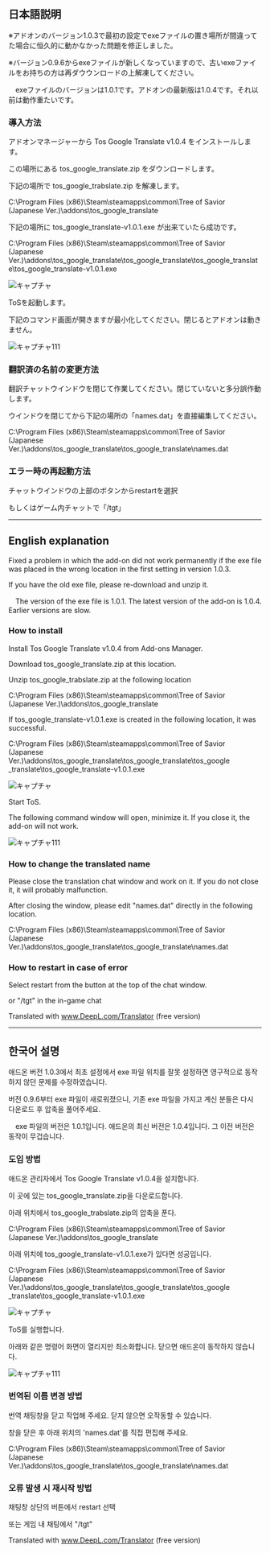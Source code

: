 ## 日本語説明

※アドオンのバージョン1.0.3で最初の設定でexeファイルの置き場所が間違ってた場合に恒久的に動かなかった問題を修正しました。

※バージョン0.9.6からexeファイルが新しくなっていますので、古いexeファイルをお持ちの方は再ダウウンロードの上解凍してください。

　exeファイルのバージョンは1.0.1です。アドオンの最新版は1.0.4です。それ以前は動作重たいです。


### 導入方法

アドオンマネージャーから Tos Google Translate v1.0.4 をインストールします。

この場所にある tos_google_translate.zip をダウンロードします。

下記の場所で tos_google_trabslate.zip を解凍します。

C:\Program Files (x86)\Steam\steamapps\common\Tree of Savior (Japanese Ver.)\addons\tos_google_translate

下記の場所に tos_google_translate-v1.0.1.exe が出来ていたら成功です。

C:\Program Files (x86)\Steam\steamapps\common\Tree of Savior (Japanese Ver.)\addons\tos_google_translate\tos_google_translate\tos_google_translate\tos_google_translate-v1.0.1.exe

![キャプチャ](https://github.com/ajinorisan/TOSAddon-public/assets/128560971/92cff339-a945-4160-99c4-b1d417a69679)

ToSを起動します。

下記のコマンド画面が開きますが最小化してください。閉じるとアドオンは動きません。

![キャプチャ111](https://github.com/ajinorisan/TOSAddon-public/assets/128560971/36b444ab-1195-44cb-ab13-b6ccbfece680)

### 翻訳済の名前の変更方法

翻訳チャットウインドウを閉じて作業してください。閉じていないと多分誤作動します。

ウインドウを閉じてから下記の場所の「names.dat」を直接編集してください。

C:\Program Files (x86)\Steam\steamapps\common\Tree of Savior (Japanese Ver.)\addons\tos_google_translate\tos_google_translate\names.dat

### エラー時の再起動方法

チャットウインドウの上部のボタンからrestartを選択

もしくはゲーム内チャットで「/tgt」

---------

## English explanation


Fixed a problem in which the add-on did not work permanently if the exe file was placed in the wrong location in the first setting in version 1.0.3.

If you have the old exe file, please re-download and unzip it.

　The version of the exe file is 1.0.1. The latest version of the add-on is 1.0.4. Earlier versions are slow.


### How to install

Install Tos Google Translate v1.0.4 from Add-ons Manager.

Download tos_google_translate.zip at this location.

Unzip tos_google_trabslate.zip at the following location

C:\Program Files (x86)\Steam\steamapps\common\Tree of Savior (Japanese Ver.)\addons\tos_google_translate

If tos_google_translate-v1.0.1.exe is created in the following location, it was successful.

C:\Program Files (x86)\Steam\steamapps\common\Tree of Savior (Japanese Ver.)\addons\tos_google_translate\tos_google_translate\tos_google _translate\tos_google_translate-v1.0.1.exe

![キャプチャ](https://github.com/ajinorisan/TOSAddon-public/assets/128560971/92cff339-a945-4160-99c4-b1d417a69679)

Start ToS.

The following command window will open, minimize it. If you close it, the add-on will not work.

![キャプチャ111](https://github.com/ajinorisan/TOSAddon-public/assets/128560971/36b444ab-1195-44cb-ab13-b6ccbfece680)

### How to change the translated name

Please close the translation chat window and work on it. If you do not close it, it will probably malfunction.

After closing the window, please edit "names.dat" directly in the following location.

C:\Program Files (x86)\Steam\steamapps\common\Tree of Savior (Japanese Ver.)\addons\tos_google_translate\tos_google_translate\names.dat

### How to restart in case of error

Select restart from the button at the top of the chat window.

or "/tgt" in the in-game chat

Translated with www.DeepL.com/Translator (free version)

---------

## 한국어 설명


애드온 버전 1.0.3에서 최초 설정에서 exe 파일 위치를 잘못 설정하면 영구적으로 동작하지 않던 문제를 수정하였습니다.

버전 0.9.6부터 exe 파일이 새로워졌으니, 기존 exe 파일을 가지고 계신 분들은 다시 다운로드 후 압축을 풀어주세요.

　exe 파일의 버전은 1.0.1입니다. 애드온의 최신 버전은 1.0.4입니다. 그 이전 버전은 동작이 무겁습니다.


### 도입 방법

애드온 관리자에서 Tos Google Translate v1.0.4을 설치합니다.

이 곳에 있는 tos_google_translate.zip을 다운로드합니다.

아래 위치에서 tos_google_trabslate.zip의 압축을 푼다.

C:\Program Files (x86)\Steam\steamapps\common\Tree of Savior (Japanese Ver.)\addons\tos_google_translate

아래 위치에 tos_google_translate-v1.0.1.exe가 있다면 성공입니다.

C:\Program Files (x86)\Steam\steamapps\common\Tree of Savior (Japanese Ver.)\addons\tos_google_translate\tos_google_translate\tos_google _translate\tos_google_translate-v1.0.1.exe

![キャプチャ](https://github.com/ajinorisan/TOSAddon-public/assets/128560971/92cff339-a945-4160-99c4-b1d417a69679)

ToS를 실행합니다.

아래와 같은 명령어 화면이 열리지만 최소화합니다. 닫으면 애드온이 동작하지 않습니다.

![キャプチャ111](https://github.com/ajinorisan/TOSAddon-public/assets/128560971/36b444ab-1195-44cb-ab13-b6ccbfece680)

### 번역된 이름 변경 방법

번역 채팅창을 닫고 작업해 주세요. 닫지 않으면 오작동할 수 있습니다.

창을 닫은 후 아래 위치의 'names.dat'를 직접 편집해 주세요.

C:\Program Files (x86)\Steam\steamapps\common\Tree of Savior (Japanese Ver.)\addons\tos_google_translate\tos_google_translate\names.dat

### 오류 발생 시 재시작 방법

채팅창 상단의 버튼에서 restart 선택

또는 게임 내 채팅에서 "/tgt"

Translated with www.DeepL.com/Translator (free version)
